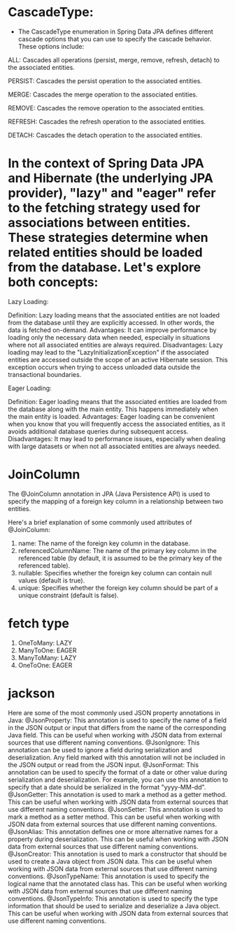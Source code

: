 # CascadeType:

* The CascadeType enumeration in Spring Data JPA defines different cascade options that you can use to specify the cascade behavior. These options include:

ALL: Cascades all operations (persist, merge, remove, refresh, detach) to the associated entities.

PERSIST: Cascades the persist operation to the associated entities.

MERGE: Cascades the merge operation to the associated entities.

REMOVE: Cascades the remove operation to the associated entities.

REFRESH: Cascades the refresh operation to the associated entities.

DETACH: Cascades the detach operation to the associated entities.


# In the context of Spring Data JPA and Hibernate (the underlying JPA provider), "lazy" and "eager" refer to the fetching strategy used for associations between entities. These strategies determine when related entities should be loaded from the database. Let's explore both concepts:

Lazy Loading:

Definition: Lazy loading means that the associated entities are not loaded from the database until they are explicitly accessed. In other words, the data is fetched on-demand.
Advantages: It can improve performance by loading only the necessary data when needed, especially in situations where not all associated entities are always required.
Disadvantages: Lazy loading may lead to the "LazyInitializationException" if the associated entities are accessed outside the scope of an active Hibernate session. This exception occurs when trying to access unloaded data outside the transactional boundaries.


Eager Loading:

Definition: Eager loading means that the associated entities are loaded from the database along with the main entity. This happens immediately when the main entity is loaded.
Advantages: Eager loading can be convenient when you know that you will frequently access the associated entities, as it avoids additional database queries during subsequent access.
Disadvantages: It may lead to performance issues, especially when dealing with large datasets or when not all associated entities are always needed.

# JoinColumn

The @JoinColumn annotation in JPA (Java Persistence API) is used to specify the mapping of a foreign key column in a relationship between two entities.

Here's a brief explanation of some commonly used attributes of @JoinColumn:

1. name: The name of the foreign key column in the database.
2. referencedColumnName: The name of the primary key column in the referenced table (by default, it is assumed to be the primary key of the referenced table).
3. nullable: Specifies whether the foreign key column can contain null values (default is true).
4. unique: Specifies whether the foreign key column should be part of a unique constraint (default is false).

# fetch type

1. OneToMany: LAZY
2. ManyToOne: EAGER
3. ManyToMany: LAZY
4. OneToOne: EAGER

# jackson
Here are some of the most commonly used JSON property annotations in Java:
@JsonProperty:
This annotation is used to specify the name of a field in the JSON output or input that differs from the name of the corresponding Java field. This can be useful when working with JSON data from external sources that use different naming conventions.
@JsonIgnore:
This annotation can be used to ignore a field during serialization and deserialization. Any field marked with this annotation will not be included in the JSON output or read from the JSON input.
@JsonFormat:
This annotation can be used to specify the format of a date or other value during serialization and deserialization. For example, you can use this annotation to specify that a date should be serialized in the format "yyyy-MM-dd".
@JsonGetter:
This annotation is used to mark a method as a getter method. This can be useful when working with JSON data from external sources that use different naming conventions.
@JsonSetter:
This annotation is used to mark a method as a setter method. This can be useful when working with JSON data from external sources that use different naming conventions.
@JsonAlias:
This annotation defines one or more alternative names for a property during deserialization. This can be useful when working with JSON data from external sources that use different naming conventions.
@JsonCreator:
This annotation is used to mark a constructor that should be used to create a Java object from JSON data. This can be useful when working with JSON data from external sources that use different naming conventions.
@JsonTypeName:
This annotation is used to specify the logical name that the annotated class has. This can be useful when working with JSON data from external sources that use different naming conventions.
@JsonTypeInfo:
This annotation is used to specify the type information that should be used to serialize and deserialize a Java object. This can be useful when working with JSON data from external sources that use different naming conventions.